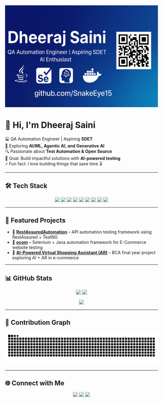 <!-- Profile README for SnakeEye15 -->

<!-- 🎯 Profile Banner -->
<p align="center">
  <img src="https://github.com/SnakeEye15/SnakeEye15/blob/main/banner.png" alt="Dheeraj Saini Banner" />
</p>

# 👋 Hi, I'm Dheeraj Saini  

💻 QA Automation Engineer | Aspiring **SDET**  
🚀 Exploring **AI/ML, Agentic AI, and Generative AI**  
🔍 Passionate about **Test Automation & Open Source**  
🎯 Goal: Build impactful solutions with **AI-powered testing**  
⚡ Fun fact: I love building things that save time ⏳  

---

## 🛠️ Tech Stack

<p align="center">
  <!-- Languages -->
  <img src="https://img.shields.io/badge/Java-%23ED8B00.svg?style=for-the-badge&logo=openjdk&logoColor=white"/>
  <img src="https://img.shields.io/badge/Python-3776AB?style=for-the-badge&logo=python&logoColor=white"/>
  <img src="https://img.shields.io/badge/JavaScript-F7DF1E?style=for-the-badge&logo=javascript&logoColor=black"/>
  
  <!-- Automation -->
  <img src="https://img.shields.io/badge/Selenium-43B02A?style=for-the-badge&logo=selenium&logoColor=white"/>
  <img src="https://img.shields.io/badge/RestAssured-000000?style=for-the-badge"/>
  <img src="https://img.shields.io/badge/Cucumber-23D96C?style=for-the-badge&logo=cucumber&logoColor=white"/>
  
  <!-- Tools -->
  <img src="https://img.shields.io/badge/GitHub-%23121011.svg?style=for-the-badge&logo=github&logoColor=white"/>
  <img src="https://img.shields.io/badge/Jenkins-D24939?style=for-the-badge&logo=jenkins&logoColor=white"/>
  <img src="https://img.shields.io/badge/Docker-2496ED?style=for-the-badge&logo=docker&logoColor=white"/>
</p>

---

## 🚀 Featured Projects

- 🔹 [**RestAssuredAutomation**](https://github.com/SnakeEye15/RestAssuredAutomation) – API automation testing framework using RestAssured + TestNG  
- 🔹 [**ecom**](https://github.com/SnakeEye15/ecom) – Selenium + Java automation framework for E-Commerce website testing  
- 🔹 [**AI-Powered Virtual Shopping Assistant (AR)**](https://github.com/SnakeEye15/AI-Virtual-Assistant) – BCA final year project exploring AI + AR in e-commerce  

---

## 📊 GitHub Stats

<p align="center">
  <img src="https://github-readme-stats.vercel.app/api?username=SnakeEye15&show_icons=true&theme=tokyonight&count_private=true&include_all_commits=true&hide_border=true&cache_seconds=1800&custom_title=SnakeEye15's%20GitHub%20Stats&token=${{ secrets.PAT_1 }}" height="160"/>
  
  <img src="https://github-readme-stats.vercel.app/api/top-langs/?username=SnakeEye15&layout=compact&theme=tokyonight&hide_border=true&langs_count=8&token=${{ secrets.PAT_1 }}" height="160"/>
</p>

<p align="center">
  <img src="https://github-readme-streak-stats.herokuapp.com?user=SnakeEye15&theme=tokyonight&hide_border=true" height="160"/>
</p>

---

## 🐍 Contribution Graph

<p align="center">
  <img src="https://github.com/SnakeEye15/SnakeEye15/blob/output/github-contribution-grid-snake.svg" alt="Snake animation" />
</p>

---

## 🌐 Connect with Me  

<p align="center">
  <a href="https://www.linkedin.com/in/dheeraj-9a580a28a/"><img src="https://img.shields.io/badge/LinkedIn-%230077B5.svg?&style=for-the-badge&logo=linkedin&logoColor=white"/></a>
  <a href="mailto:sainidheeraj913@gmail.com"><img src="https://img.shields.io/badge/Email-D14836?style=for-the-badge&logo=gmail&logoColor=white"/></a>
  <a href="https://github.com/SnakeEye15"><img src="https://img.shields.io/badge/GitHub-100000?style=for-the-badge&logo=github&logoColor=white"/></a>
</p>
